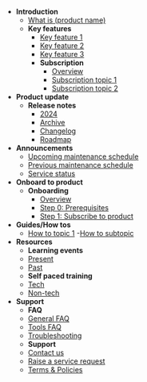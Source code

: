
<!-- The main sections and sub-items are listed hierarchically below -->

- **Introduction**
  - [What is (product name)](/product-overview)
  - **Key features**
    - [Key feature 1](/key-feature/key-feature-1)
    - [Key feature 2](/key-feature/key-feature-2)
    - [Key feature 3](/key-feature/key-feature-3)
    - **Subscription**
      - [Overview](/subscription/subscription-overview)
      - [Subscription topic 1](/subscription/subscription-topic-1)
      - [Subscription topic 2](/subscription/insert-topic-name-2)
- **Product update**
  - **Release notes** 
    - [2024](/release-notes/2024)
    - [Archive](/release-notes/archive)
    - [Changelog](/release-notes/changelog)
    - [Roadmap](/release-notes/roadmap)
- **Announcements**
  - [Upcoming maintenance schedule](/announcements/upcoming)
  - [Previous maintenance schedule](/announcements/previous)
  - [Service status](/announcements/service-status)
- **Onboard to product**
  - **Onboarding**
    - [Overview](/onboarding/onboarding-overview)
    - [Step 0: Prerequisites](/onboarding/step0)
    - [Step 1: Subscribe to product](/onboarding/subscribe-to-product)
- **Guides/How tos**
  - [How to topic 1](/tutorials/how-to-1)
    -[How to subtopic](/tutorials/how-to-subtopic)
- **Resources**
  - **Learning events**
   - [Present](/resources/present)
   - [Past](/resources/past)
  - **Self paced training**
   - [Tech](/resources/tech)
   - [Non-tech](/resources/non-tech)
- **Support**
  - **FAQ**
   - [General FAQ](/support/general-faq)
   - [Tools FAQ](/support/tools-faq)
   - [Troubleshooting](/support/troubleshooting)
  - **Support**
   - [Contact us](/support/contact-us)
   - [Raise a service request](/support/raise-sr)
   - [Terms & Policies](/support/tnp)

<!-- Guidelines for sidebar titles:
1. Keep titles concise to avoid wrapping: aim for fewer than 40 characters.
2. Use sentence case for all titles: only the first letter of the first word and proper nouns are capitalized.
3. Ensure that each link leads directly to the relevant section to facilitate easy navigation.
4. Regularly update the sidebar to reflect the most current documentation structure and content.
5. Tailor the categories and links to the specific needs and structure of your documentation.
-->
